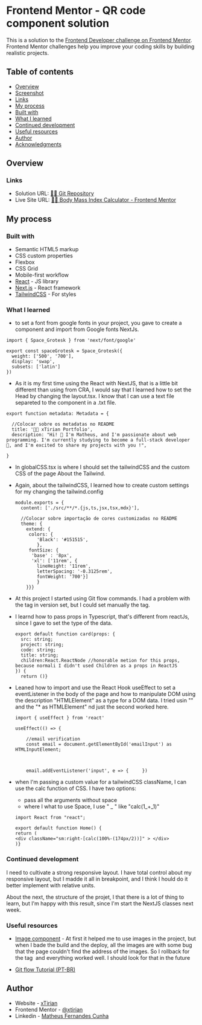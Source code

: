
# Frontend Mentor - QR code component solution

This is a solution to the [Frontend Developer challenge on Frontend Mentor](https://www.frontendmentor.io/challenges/singlepage-developer-portfolio-bBVj2ZPi-x  ). Frontend Mentor challenges help you improve your coding skills by building realistic projects. 

## Table of contents

- [Overview](#overview)
- [Screenshot](#screenshot)
- [Links](#links)
- [My process](#my-process)
- [Built with](#built-with)
- [What I learned](#what-i-learned)
- [Continued development](#continued-development)
- [Useful resources](#useful-resources)
- [Author](#author)
- [Acknowledgments](#acknowledgments)



## Overview

### Links

- Solution URL: [🧔🏻 Git Repository](https://github.com/xtirian/Frontend-Mentor-SnyderCut/tree/main/sp-developer-portfolio)
- Live Site URL: [🧔🏻 Body Mass Index Calculator - Frontend Mentor](https://xtirian-portifolio.vercel.app/)

## My process

### Built with

- Semantic HTML5 markup
- CSS custom properties
- Flexbox
- CSS Grid
- Mobile-first workflow
- [React](https://reactjs.org/) - JS library
- [Next.js](https://nextjs.org/) - React framework
- [TailwindCSS](https://tailwindcss.com/) - For styles


### What I learned

- to set a font from google fonts in your project, you gave to create a component and import from Google fonts NextJs. 

```TS
import { Space_Grotesk } from 'next/font/google'

export const spaceGrotesk = Space_Grotesk({ 
  weight: ['500', '700'],
  display: 'swap',  
  subsets: ['latin'] 
})
```

- As it is my first time using the React with NextJS, that is a little bit different than using from CRA, I would say that I learned how to set the Head by changing the layout.tsx. I know that I can use a text file separeted to the component in a .txt file.

```TS
export function metadata: Metadata = {

  //Colocar sobre os metadatas no README
  title: '🧔🏻 xTirian Portfolio',
  description: "Hi! 👋 I'm Matheus, and I'm passionate about web programming. I'm currently studying to become a full-stack developer 🚀, and I'm excited to share my projects with you !",

}
  ```

- In globalCSS.tsx is where I should set the tailwindCSS and the custom CSS of the page About the Tailwind. 

- Again, about the tailwindCSS, I learned how to create custom settings for my changing the tailwind.config

  ```JS
  module.exports = {
    content: ['./src/**/*.{js,ts,jsx,tsx,mdx}'],

    //Colocar sobre importação de cores customizadas no README
    theme: {
      extend: {
       colors: {
          'Black': '#151515',
          },
       fontSize: {
        'base' : '8px',
        'xl': ['11rem', {
          lineHeight: '11rem',
          letterSpacing: '-0.3125rem',
          fontWeight: '700'}]
          }
      }}}
  ```

- At this project I started using Git flow commands. I had a problem with the tag in version set, but I could set manually the tag.

- I learnd how to pass props in Typescript, that's different from reactJs, since I gave to set the type of the data.

  ```TS
  export default function card(props: {
    src: string;
    project: string;
    code: string;
    title: string;
    children:React.ReactNode //honorable metion for this props, because normali I didn't used Children as a props in ReactJS
  }) {
    return ()}
  ```

- Leaned how to import and use the React Hook useEffect to set a eventListener in the body of the page and how to manipulate DOM using the description "HTMLElement" as a type for a DOM data. I tried usin "<HTMLElement>" and the "* as HTMLElement" nd just the second worked here.

  ```TS
  import { useEffect } from 'react'

  useEffect(() => {

      //email verification
      const email = document.getElementById('emailInput') as HTMLInputElement;

      
    
      email.addEventListener('input', e => {     })

  ```

- when I'm passing a custom value for a tailwindCSS className, I can use the calc function of CSS. I have two options:

  - pass all the arguments without space
  - where I what to use Space, I use " _ " like "calc(1_+_1)"

  ```TS
  import React from "react";

  export default function Home() {
  return (
  <div className="sm:right-[calc(100%-(174px/2))]" > </div>
  )}

  ```


### Continued development

I need to cultivate a strong responsive layout. I have  total control about my responsive layout, but I madde it all in breakpoint, and I think I hould do it better implement with relative units.

About the next, the structure of the projet, I that there is a lot of thing to learn, but I'm happy with this result, since I'm start the NextJS classes next week.

### Useful resources

- [Image component](https://medium.com/frontendweb/how-to-add-an-image-in-next-js-5c1065450e3a) - At first it helped me to use images in the project, but when I bade the build and the deploy, all the images are with some bug that the page couldn't find the address of the images. So I rollback for the tag <img> and everything worked well. I should look for that in the future

- [Git flow Tutorial (PT-BR)](https://youtu.be/394mc6PV8t8?si=d-3bCko1WxLxbZ9V)



## Author

- Website - [xTirian](https://xtirian-portifolio.vercel.app/)
- Frontend Mentor - [@xtirian](https://www.frontendmentor.io/profile/xtirian)
- Linkedin - [Matheus Fernandes Cunha](https://www.linkedin.com/in/mf-cunha)

